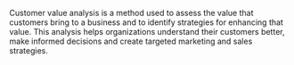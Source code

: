 Customer value analysis is a method used to assess the value that customers bring to a business and to identify strategies for enhancing that value.
This analysis helps organizations understand their customers better, make informed decisions and create targeted marketing and sales strategies.  
